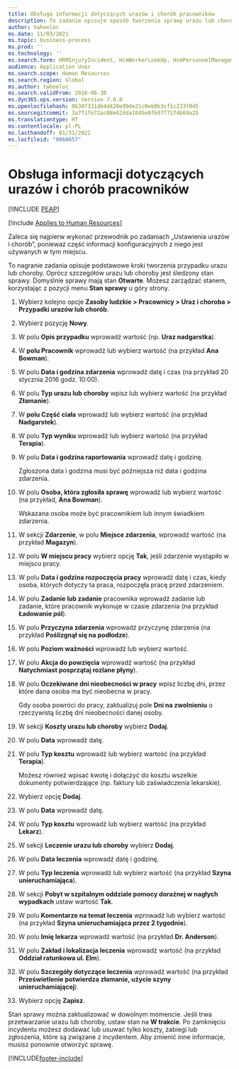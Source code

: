 ```yaml
---
title: Obsługa informacji dotyczących urazów i chorób pracowników
description: To zadanie opisuje sposób tworzenia sprawy urazu lub choroby.
author: twheeloc
ms.date: 11/03/2021
ms.topic: business-process
ms.prod: ''
ms.technology: ''
ms.search.form: HRMInjuryIncident, HcmWorkerLookUp, HcmPersonnelManagementWorkspace
audience: Application User
ms.search.scope: Human Resources
ms.search.region: Global
ms.author: twheeloc
ms.search.validFrom: 2016-06-30
ms.dyn365.ops.version: Version 7.0.0
ms.openlocfilehash: 06307331db4d420e99de21c0eb0b3cf1c233f0d5
ms.sourcegitcommit: 3a7f1fe72ac08e62dda1045e0fb97f7174b69a25
ms.translationtype: HT
ms.contentlocale: pl-PL
ms.lasthandoff: 01/31/2022
ms.locfileid: "8066657"
---
```

# <a name="maintain-employee-injury-and-illness-information"></a>Obsługa informacji dotyczących urazów i chorób pracowników


[!INCLUDE [PEAP](../includes/peap-1.md)]

[!include [Applies to Human Resources](../includes/applies-to-hr.md)]



Zaleca się najpierw wykonać przewodnik po zadaniach „Ustawienia urazów i chorób”, ponieważ część informacji konfiguracyjnych z niego jest używanych w tym miejscu. 



To nagranie zadania opisuje podstawowe kroki tworzenia przypadku urazu lub choroby. Oprócz szczegółów urazu lub choroby jest śledzony stan sprawy. Domyślnie sprawy mają stan **Otwarte**. Możesz zarządzać stanem, korzystając z pozycji menu **Stan sprawy** u góry strony.

1. Wybierz kolejno opcje **Zasoby ludzkie \> Pracownicy \> Uraz i choroba \> Przypadki urazów lub chorób**.
2. Wybierz pozycję **Nowy**.
3. W polu **Opis przypadku** wprowadź wartość (np. **Uraz nadgarstka**).
4. W **polu Pracownik** wprowadź lub wybierz wartość (na przykład **Ana Bowman**).
5. W polu **Data i godzina zdarzenia** wprowadź datę i czas (na przykład 20 stycznia 2016 godz. 10:00).
6. W polu **Typ urazu lub choroby** wpisz lub wybierz wartość (na przykład **Złamanie**).
7. W **polu Część ciała** wprowadź lub wybierz wartość (na przykład **Nadgarstek**).
8. W polu **Typ wyniku** wprowadź lub wybierz wartość (na przykład **Terapia**).
9. W polu **Data i godzina raportowania** wprowadź datę i godzinę.

    Zgłoszona data i godzina musi być późniejsza niż data i godzina zdarzenia.

10. W polu **Osoba, która zgłosiła sprawę** wprowadź lub wybierz wartość (na przykład, **Ana Bowman**).

    Wskazana osoba może być pracownikiem lub innym świadkiem zdarzenia.

11. W sekcji **Zdarzenie**, w polu **Miejsce zdarzenia**, wprowadź wartość (na przykład **Magazyn**).
12. W polu **W miejscu pracy** wybierz opcję **Tak**, jeśli zdarzenie wystąpiło w miejscu pracy.
13. W polu **Data i godzina rozpoczęcia pracy** wprowadź datę i czas, kiedy osoba, których dotyczy ta praca, rozpoczęła pracę przed zdarzeniem.
14. W polu **Zadanie lub zadanie** pracownika wprowadź zadanie lub zadanie, które pracownik wykonuje w czasie zdarzenia (na przykład **Ładowanie pól**). 
15. W polu **Przyczyna zdarzenia** wprowadź przyczynę zdarzenia (na przykład **Poślizgnął się na podłodze**).
16. W polu **Poziom ważności** wprowadź lub wybierz wartość.
17. W polu **Akcja do powzięcia** wprowadź wartość (na przykład **Natychmiast posprzątaj rozlane płyny**).
18. W polu **Oczekiwane dni nieobecności w pracy** wpisz liczbę dni, przez które dana osoba ma być nieobecna w pracy.

    Gdy osoba powróci do pracy, zaktualizuj pole **Dni na zwolnieniu** o rzeczywistą liczbę dni nieobecności danej osoby.

19. W sekcji **Koszty urazu lub choroby** wybierz **Dodaj**.
20. W polu **Data** wprowadź datę.
21. W polu **Typ kosztu** wprowadź lub wybierz wartość (na przykład **Terapia**).

    Możesz również wpisać kwotę i dołączyć do kosztu wszelkie dokumenty potwierdzające (np. faktury lub zaświadczenia lekarskie).

22. Wybierz opcję **Dodaj**.
23. W polu **Data** wprowadź datę.
24. W polu **Typ kosztu** wprowadź lub wybierz wartość (na przykład **Lekarz**).
25. W sekcji **Leczenie urazu lub choroby** wybierz **Dodaj**.
26. W polu **Data leczenia** wprowadź datę i godzinę.
27. W polu **Typ leczenia** wprowadź lub wybierz wartość (na przykład **Szyna unieruchamiająca**).
28. W sekcji **Pobyt w szpitalnym oddziale pomocy doraźnej w nagłych wypadkach** ustaw wartość **Tak**.
29. W polu **Komentarze na temat leczenia** wprowadź lub wybierz wartość (na przykład **Szyna unieruchamiająca przez 2 tygodnie**).
30. W polu **Imię lekarza** wprowadź wartość (na przykład **Dr. Anderson**).
31. W polu **Zakład i lokalizacja leczenia** wprowadź wartość (na przykład **Oddział ratunkowa ul. Elm**).
32. W polu **Szczegóły dotyczące leczenia** wprowadź wartość (na przykład **Prześwietlenie potwierdza złamanie, użycie szyny unieruchamiającej**).
33. Wybierz opcję **Zapisz**.

Stan sprawy można zaktualizować w dowolnym momencie. Jeśli trwa przetwarzanie urazu lub choroby, ustaw stan na **W trakcie**. Po zamknięciu incydentu możesz dodawać lub usuwać tylko koszty, zabiegi lub zgłoszenia, które są związane z incydentem. Aby zmienić inne informacje, musisz ponownie otworzyć sprawę.

[!INCLUDE[footer-include](../includes/footer-banner.md)]
